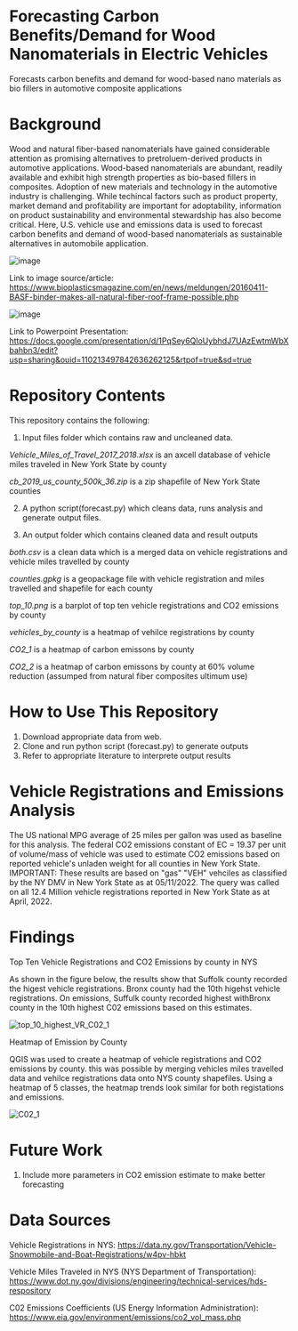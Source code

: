 # Forecasting Carbon Benefits/Demand for Wood Nanomaterials in Electric Vehicles 
Forecasts carbon benefits and demand for wood-based nano materials as bio fillers in automotive composite applications 

# Background
Wood and natural fiber-based nanomaterials have gained considerable attention as promising alternatives to pretroluem-derived products in automotive applications. Wood-based nanomaterials are abundant, readily available and exhibit high strength properties as bio-based fillers in composites. Adoption of new materials and technology in the automotive industry is challenging. While techincal factors such as product property, market demand and profitability are important for adoptability, information on product sustainability and environmental stewardship has also become critical. Here, U.S. vehicle use and emissions data is used to forecast carbon benefits and demand of wood-based nanomaterials as sustainable alternatives in automobile application.

![image](https://user-images.githubusercontent.com/97989922/164337724-873c5ae2-a008-490c-ad0a-68feb9a8b4ca.jpeg)

Link to image source/article: 
https://www.bioplasticsmagazine.com/en/news/meldungen/20160411-BASF-binder-makes-all-natural-fiber-roof-frame-possible.php

![image](https://user-images.githubusercontent.com/97989922/164337847-660d7ed7-134f-4f8f-ba2c-a083354b1e57.png)

Link to Powerpoint Presentation: https://docs.google.com/presentation/d/1PqSey6QloUybhdJ7UAzEwtmWbXbahbn3/edit?usp=sharing&ouid=110213497842636262125&rtpof=true&sd=true

# Repository Contents
This repository contains the following:

1. Input files folder which contains raw and uncleaned data.

_Vehicle_Miles_of_Travel_2017_2018.xlsx_ is an axcell database of vehicle miles traveled in New York State by county

_cb_2019_us_county_500k_36.zip_ is a zip shapefile of New York State counties


2.  A python script(forecast.py) which cleans data, runs analysis and generate output files. 


3.  An output folder which contains cleaned data and result outputs
 
 _both.csv_ is a clean data which is a merged data on vehicle registrations and vehicle miles travelled by county

_counties.gpkg_ is a geopackage file with vehicle registration and miles travelled and shapefile for each county 

_top_10.png_ is a barplot of top ten vehicle registrations and CO2 emissions by county 

_vehicles_by_county_ is a heatmap of vehilce registrations by county

_CO2_1_ is a heatmap of carbon emissons by county

_CO2_2_ is a heatmap of carbon emissons by county at 60% volume reduction (assumped from natural fiber composites ultimum use)



# How to Use This Repository
1. Download appropriate data from web.
2. Clone and run python script (forecast.py) to generate outputs
3. Refer to appropriate literature to interprete output results

# Vehicle Registrations and Emissions Analysis

The US national MPG average of 25 miles per gallon was used as baseline for this analysis.
The federal CO2 emissions constant of EC = 19.37 per unit of volume/mass of vehicle was used to estimate CO2 emissions based on reported vehicle's unladen weight for all counties in New York State. 
IMPORTANT: These results are based on "gas" "VEH" vehciles as classified by the NY DMV in New York State as at 05/11/2022. The query was called on all 12.4 Million vehicle registrations reported in New York State as at April, 2022.

# Findings
Top Ten Vehicle Registrations and CO2 Emissions by county in NYS

As shown in the figure below, the results show that Suffolk county recorded the higest vehicle registrations. Bronx county had the 10th higehst vehicle registrations. On emissions, Suffulk county recorded highest withBronx county in the 10th highest C02 emissions based on this estimates. 


![top_10_highest_VR_C02_1](https://user-images.githubusercontent.com/97989922/170094914-f6d71283-560a-4d20-9172-f5703397b326.png)


Heatmap of Emission by County

QGIS was used to create a heatmap of vehicle registrations and CO2 emissions by county. this was possible by merging vehicles miles travelled data and vehilce registrations data onto NYS county shapefiles. Using a heatmap of 5 classes, the heatmap trends look similar for both registations and emissions.

![C02_1](https://user-images.githubusercontent.com/97989922/170101880-c6b777ab-ea69-4f02-be21-12994358dd27.png)

# Future Work

1. Include more parameters in CO2 emission estimate to make better forecasting

# Data Sources

Vehicle Registrations in NYS: 
https://data.ny.gov/Transportation/Vehicle-Snowmobile-and-Boat-Registrations/w4pv-hbkt 

Vehicle Miles Traveled in NYS (NYS Department of Transportation): 
https://www.dot.ny.gov/divisions/engineering/technical-services/hds-respository

C02 Emissions Coefficients (US Energy Information Administration): 
https://www.eia.gov/environment/emissions/co2_vol_mass.php

